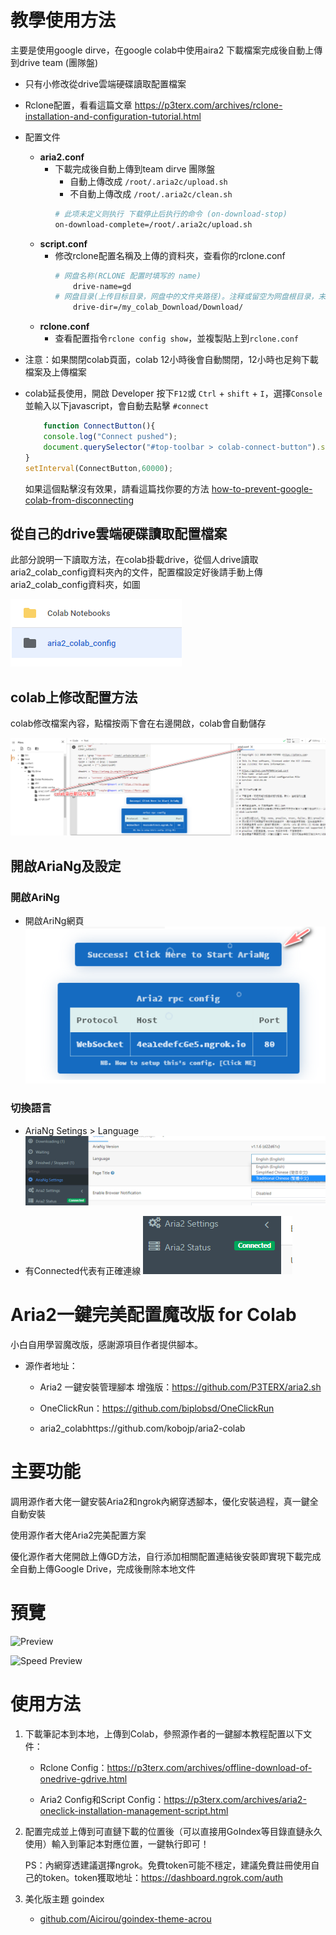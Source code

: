 
# 教學使用方法
主要是使用google dirve，在google colab中使用aira2 下載檔案完成後自動上傳到drive team (團隊盤)
* 只有小修改從drive雲端硬碟讀取配置檔案
* Rclone配置，看看這篇文章 https://p3terx.com/archives/rclone-installation-and-configuration-tutorial.html
* 配置文件
    - **aria2.conf**
        * 下載完成後自動上傳到team dirve 團隊盤
            - 自動上傳改成 `/root/.aria2c/upload.sh`
            - 不自動上傳改成 `/root/.aria2c/clean.sh`
            ```bash       
            # 此项未定义则执行 下载停止后执行的命令 (on-download-stop)
            on-download-complete=/root/.aria2c/upload.sh
            ```
    - **script.conf**
        * 修改rclone配置名稱及上傳的資料夾，查看你的rclone.conf
            ```bash
            # 网盘名称(RCLONE 配置时填写的 name)
                drive-name=gd
            # 网盘目录(上传目标目录，网盘中的文件夹路径)。注释或留空为网盘根目录，末尾不要有斜杠。
                drive-dir=/my_colab_Download/Download/
            ```
    - **rclone.conf**
        * 查看配置指令`rclone config show`，並複製貼上到`rclone.conf`

* 注意：如果關閉colab頁面，colab 12小時後會自動關閉，12小時也足夠下載檔案及上傳檔案
* colab延長使用，開啟 Developer 按下`F12`或 `Ctrl` + `shift` + `I`，選擇`Console`並輸入以下javascript，會自動去點擊 `#connect`

    ```javascript
        function ConnectButton(){
        console.log("Connect pushed"); 
        document.querySelector("#top-toolbar > colab-connect-button").shadowRoot.querySelector("#connect").click() 
    }
    setInterval(ConnectButton,60000);
    ```
    如果這個點擊沒有效果，請看這篇找你要的方法 [how-to-prevent-google-colab-from-disconnecting](https://stackoverflow.com/questions/57113226/how-to-prevent-google-colab-from-disconnecting)
    
## 從自己的drive雲端硬碟讀取配置檔案

此部分說明一下讀取方法，在colab掛載drive，從個人drive讀取aria2_colab_config資料夾內的文件，配置檔設定好後請手動上傳aria2_colab_config資料夾，如圖

![drive](./media/2020-09-04-15-51-32.png)

## colab上修改配置方法

colab修改檔案內容，點檔按兩下會在右邊開啟，colab會自動儲存

![colab](./media/2020-09-04-15-55-19.png)


## 開啟AriaNg及設定

### 開啟AriNg
* 開啟AriNg網頁
    ![AriNg](./media/2020-09-04-16-10-29.png)

### 切換語言

* AriaNg Setings > Language 
    ![Setings](./media/2020-09-04-16-03-18.png)

* 有Connected代表有正確連線
    ![Connected](./media/2020-09-04-16-04-33.png)


# Aria2一鍵完美配置魔改版 for Colab

小白自用學習魔改版，感謝源項目作者提供腳本。

* 源作者地址：
    * Aria2 一鍵安裝管理腳本 增強版：https://github.com/P3TERX/aria2.sh

    * OneClickRun：https://github.com/biplobsd/OneClickRun

    * aria2_colabhttps://github.com/kobojp/aria2-colab

# 主要功能

調用源作者大佬一鍵安裝Aria2和ngrok內網穿透腳本，優化安裝過程，真一鍵全自動安裝

使用源作者大佬Aria2完美配置方案

優化源作者大佬開啟上傳GD方法，自行添加相關配置連結後安裝即實現下載完成全自動上傳Google Drive，完成後刪除本地文件

# 預覽

![Preview](https://github.com/hmglife/aria2-colab/raw/master/Preview.png)

![Speed Preview](https://github.com/hmglife/aria2-colab/raw/master/Speed%20Preview.png)


# 使用方法

1. 下載筆記本到本地，上傳到Colab，參照源作者的一鍵腳本教程配置以下文件：

    * Rclone Config：https://p3terx.com/archives/offline-download-of-onedrive-gdrive.html

    * Aria2 Config和Script Config：https://p3terx.com/archives/aria2-oneclick-installation-management-script.html

2. 配置完成並上傳到可直鏈下載的位置後（可以直接用GoIndex等目錄直鏈永久使用）輸入到筆記本對應位置，一鍵執行即可！

    PS：內網穿透建議選擇ngrok。免費token可能不穩定，建議免費註冊使用自己的token。token獲取地址：https://dashboard.ngrok.com/auth

3. 美化版主題 goindex
    * [github.com/Aicirou/goindex-theme-acrou](https://github.com/Aicirou/goindex-theme-acrou)